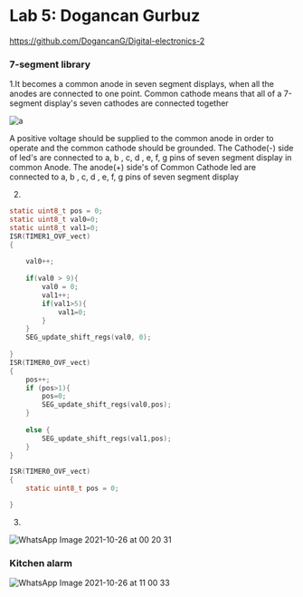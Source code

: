 # Lab 5: Dogancan Gurbuz



  https://github.com/DogancanG/Digital-electronics-2


### 7-segment library

1.It becomes a common anode in seven segment displays, when all the anodes are connected to one point. Common cathode means that all of a 7-segment display's seven cathodes are connected together 



![a](https://user-images.githubusercontent.com/91128817/138772391-4bbb4eb7-4b0d-40ca-8b38-c692fb858bd8.png)





A positive voltage should be supplied to the common anode in order to operate
and the common cathode should be grounded. The Cathode(-) side of led's are
connected to a, b , c, d , e, f, g pins of seven segment display in common Anode.
The anode(+) side's of Common Cathode led are connected to a, b , c, d , e, f, g pins
of seven segment display



2.
```c
static uint8_t pos = 0;
static uint8_t val0=0;
static uint8_t val1=0;
ISR(TIMER1_OVF_vect)
{
    
    val0++;
	
    if(val0 > 9){
		val0 = 0;
		val1++;
		if(val1>5){
			val1=0;
		}
	}
	SEG_update_shift_regs(val0, 0);
	
}
ISR(TIMER0_OVF_vect)
{
	pos++;
	if (pos>1){
		pos=0;
		SEG_update_shift_regs(val0,pos);
	}
	
	else {
		SEG_update_shift_regs(val1,pos);
	}
}

ISR(TIMER0_OVF_vect)
{
    static uint8_t pos = 0;

}
```
3.



![WhatsApp Image 2021-10-26 at 00 20 31](https://user-images.githubusercontent.com/91128817/138846914-f987e46c-c741-45b6-b355-ec40613051fb.jpeg)




### Kitchen alarm

![WhatsApp Image 2021-10-26 at 11 00 33](https://user-images.githubusercontent.com/91128817/138846940-9d03e5cb-927b-4f8a-8444-58cbc9908f31.jpeg)


